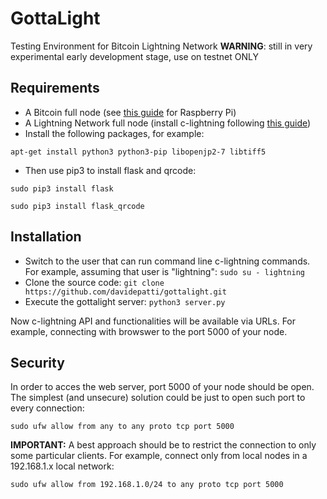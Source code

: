 # GottaLight
Testing Environment for Bitcoin Lightning Network 
**WARNING**: still in very experimental early development stage, use on testnet ONLY

## Requirements
* A Bitcoin full node (see [this guide](https://medium.com/@meeDamian/bitcoin-full-node-on-rbp3-revised-88bb7c8ef1d1) for Raspberry Pi)
* A Lightning Network full node (install c-lightning following [this guide](https://medium.com/@meeDamian/c-lightning-node-on-rbp3-b950660fb835))
* Install the following packages, for example:

`apt-get install python3 python3-pip libopenjp2-7 libtiff5`

* Then use pip3 to install flask and qrcode:

`sudo pip3 install flask`

`sudo pip3 install flask_qrcode`

## Installation

* Switch to the user that can run command line c-lightning commands. For example, assuming that user is "lightning":
`sudo su - lightning`
* Clone the source code:
`git clone https://github.com/davidepatti/gottalight.git`
* Execute the gottalight server:
`python3 server.py` 

Now c-lightning API and functionalities will be available via URLs. For example, connecting with browswer to the port 5000 of your node.

## Security

In order to acces the web server, port 5000 of your node should be open.
The simplest (and unsecure) solution could be just to open such port to every connection:

`sudo ufw allow from any to any proto tcp port 5000`

**IMPORTANT:** A best approach should be to restrict the connection to only some particular clients.
For example, connect only from local nodes in a 192.168.1.x local network:

`sudo ufw allow from 192.168.1.0/24 to any proto tcp port 5000`
